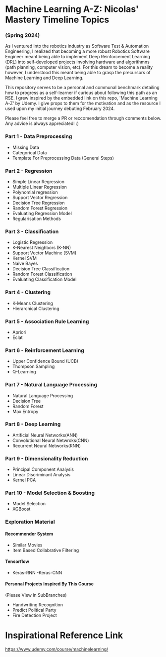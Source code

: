 # Machine Learning A-Z: Nicolas' Mastery Timeline Topics
### (Spring 2024)
As I ventured into the robotics industry as Software Test & Automation Engineering, I realized that becoming a more robust Robotics Software Engineer meant being able to implement Deep Reinforcement Learning (DRL) into self-developed projects involving hardware and algorithmns (path planning, computer vision, etc). For this dream to become a reality however, I understood this meant being able to grasp the precursors of Machine Learning and Deep Learning. 

This repository serves to be a personal and communal benchmark detailing how to progress as a self-learner if curious about following this path as an RSE. 
I grew inspired by the embedded link on this repo, 'Machine Learning A-Z' by Udemy. I give props to them for the motivation and as the resource I used upon my initial journey debuting February 2024. 

Please feel free to merge a PR or reccomendation through comments below. Any advice is always appreciated! :)


### Part 1 - Data Preprocessing
- Missing Data
- Categorical Data
- Template For Preprocessing Data (General Steps)

### Part 2 - Regression
- Simple Linear Regression
- Multiple Linear Regression
- Polynomial regression
- Support Vector Regression
- Decision Tree Regression
- Random Forest Regression
- Evaluating Regression Model
- Regularisation Methods

### Part 3 - Classification
- Logistic Regression
- K-Nearest Neighbors (K-NN)
- Support Vector Machine (SVM)
- Kernel SVM
- Naive Bayes
- Decision Tree Classification
- Random Forest Classification
- Evaluating Classification Model

### Part 4 - Clustering
- K-Means Clustering
- Hierarchical Clustering

### Part 5 - Association Rule Learning
- Apriori
- Eclat

### Part 6 - Reinforcement Learning
- Upper Confidence Bound (UCB)
- Thompson Sampling
- Q-Learning

### Part 7 - Natural Language Processing
- Natural Language Processing
- Decision Tree
- Random Forest
- Max Entropy

### Part 8 - Deep Learning
- Artificial Neural Networks(ANN)
- Convolutional Neural Netwroks(CNN)
- Recurrent Neural Networks(RNN)

### Part 9 - Dimensionality Reduction
- Principal Component Analysis
- Linear Discriminant Analysis
- Kernel PCA

### Part 10 - Model Selection & Boosting
- Model Selection
- XGBoost

### Exploration Material
####  Recommender System
- Similar Movies
- Item Based Collabrative Filtering

#### Tensorflow
- Keras-RNN
-Keras-CNN

#### Personal Projects Inspired By This Course
(Please View in SubBranches)
- Handwriting Recognition
- Predict Political Party
- Fire Detection Project

# Inspirational Reference Link
https://www.udemy.com/course/machinelearning/
